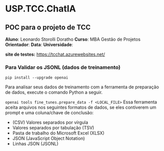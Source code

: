 
# USP.TCC.ChatIA

## POC para o projeto de TCC

**Aluno**: Leonardo Storolli Doratho
**Curso**: MBA Gestão de Projetos
**Orientador**: 
**Data**:
**Universidade**:

**site de testes:** 
https://tcchat.azurewebsites.net/




### Para Validar os JSONL (dados de treinamento)
`pip install --upgrade openai `


Para analisar seus dados de treinamento com a ferramenta de preparação de dados, execute o comando Python a seguir. 


`openai tools fine_tunes.prepare_data -f <LOCAL_FILE>`
Essa ferramenta aceita arquivos nos seguintes formatos de dados, se eles contiverem um prompt e uma coluna/chave de conclusão:

- (CSV) Valores separados por vírgula
- Valores separados por tabulação (TSV)
- Pasta de trabalho do Microsoft Excel (XLSX)
- JSON (JavaScript Object Notation)
- Linhas JSON (JSONL)